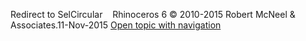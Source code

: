 ---
---

Redirect to SelCircular&#160;
&#160;
Rhinoceros 6 © 2010-2015 Robert McNeel &amp; Associates.11-Nov-2015
 [Open topic with navigation](selcircular.html) 

